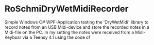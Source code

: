 # RoSchmiDryWetMidiRecorder

Simple Windows C# WPF-Application testing the 'DryWetMidi' library to record notes from an USB Midi-device
and store the recorded notes in a Midi-file on the PC.
In my setting the notes were received from a Midi-Keyboar via a Teensy 4.1 using the code of
